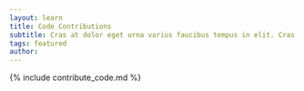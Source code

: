 ```yaml
---
layout: learn
title: Code Contributions
subtitle: Cras at dolor eget urna varius faucibus tempus in elit. Cras a dui imperdiet, tempus metus quis, pharetra turpis.
tags: featured
author:
---
```


{% include contribute_code.md %}
